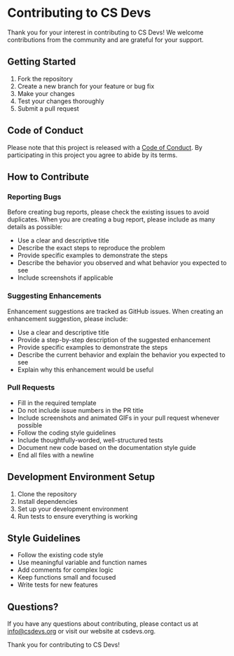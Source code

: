 # Contributing to CS Devs

Thank you for your interest in contributing to CS Devs! We welcome contributions from the community and are grateful for your support.

## Getting Started

1. Fork the repository
2. Create a new branch for your feature or bug fix
3. Make your changes
4. Test your changes thoroughly
5. Submit a pull request

## Code of Conduct

Please note that this project is released with a [Code of Conduct](CODE_OF_CONDUCT.md). By participating in this project you agree to abide by its terms.

## How to Contribute

### Reporting Bugs

Before creating bug reports, please check the existing issues to avoid duplicates. When you are creating a bug report, please include as many details as possible:

- Use a clear and descriptive title
- Describe the exact steps to reproduce the problem
- Provide specific examples to demonstrate the steps
- Describe the behavior you observed and what behavior you expected to see
- Include screenshots if applicable

### Suggesting Enhancements

Enhancement suggestions are tracked as GitHub issues. When creating an enhancement suggestion, please include:

- Use a clear and descriptive title
- Provide a step-by-step description of the suggested enhancement
- Provide specific examples to demonstrate the steps
- Describe the current behavior and explain the behavior you expected to see
- Explain why this enhancement would be useful

### Pull Requests

- Fill in the required template
- Do not include issue numbers in the PR title
- Include screenshots and animated GIFs in your pull request whenever possible
- Follow the coding style guidelines
- Include thoughtfully-worded, well-structured tests
- Document new code based on the documentation style guide
- End all files with a newline

## Development Environment Setup

1. Clone the repository
2. Install dependencies
3. Set up your development environment
4. Run tests to ensure everything is working

## Style Guidelines

- Follow the existing code style
- Use meaningful variable and function names
- Add comments for complex logic
- Keep functions small and focused
- Write tests for new features

## Questions?

If you have any questions about contributing, please contact us at info@csdevs.org or visit our website at csdevs.org.

Thank you for contributing to CS Devs!
